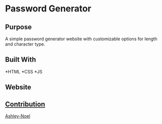 
# Password Generator 

## Purpose
A simple password generator website with customizable options for length and character type.

## Built With
*HTML
*CSS
*JS

## Website
<a href="https://ancs214.github.io/PasswordGen/" target="_blank" />

## Contribution
Ashley-Noel 

